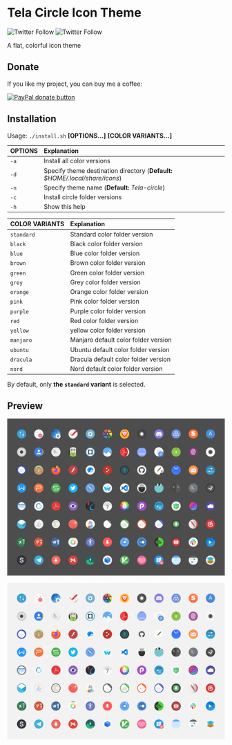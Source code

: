 # Tela Circle Icon Theme
![Twitter Follow](https://img.shields.io/twitter/follow/vinceliuice)
![Twitter Follow](https://img.shields.io/twitter/follow/Molasses_Lover)

A flat, colorful icon theme

## Donate

If you like my project, you can buy me a coffee:

<span class="paypal"><a href="https://www.paypal.me/vinceliuice" title="Donate to this project using Paypal"><img src="https://www.paypalobjects.com/webstatic/mktg/Logo/pp-logo-100px.png" alt="PayPal donate button" /></a></span>

## Installation

Usage:  `./install.sh`  **[OPTIONS...]** **[COLOR VARIANTS...]**

| OPTIONS     | Explanation                                                                   |
|:------------|:------------------------------------------------------------------------------|
| `-a`        | Install all color versions                                                    |
| `-d`        | Specify theme destination directory (**Default:** _$HOME/.local/share/icons_) |
| `-n`        | Specify theme name (**Default:** _Tela-circle_)                               |
| `-c`        | Install circle folder versions                                                |
| `-h`        | Show this help                                                                |

| COLOR VARIANTS    | Explanation                           |
|:------------------|:--------------------------------------|
| `standard`        | Standard color folder version         |
| `black`           | Black color folder version            |
| `blue`            | Blue color folder version             |
| `brown`           | Brown color folder version            |
| `green`           | Green color folder version            |
| `grey`            | Grey color folder version             |
| `orange`          | Orange color folder version           |
| `pink`            | Pink color folder version             |
| `purple`          | Purple color folder version           |
| `red`             | Red color folder version              |
| `yellow`          | yellow color folder version           |
| `manjaro`         | Manjaro default color folder version  |
| `ubuntu`          | Ubuntu default color folder version   |
| `dracula`         | Dracula default color folder version  |
| `nord`            | Nord default color folder version     |

By default, only **the `standard` variant** is selected.

## Preview

![Tela](preview.png)

![Tela-light](preview-light.png)
